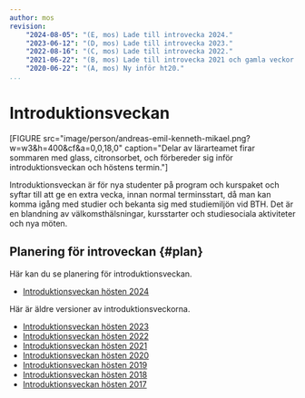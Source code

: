 ```yaml
---
author: mos
revision:
    "2024-08-05": "(E, mos) Lade till introvecka 2024."
    "2023-06-12": "(D, mos) Lade till introvecka 2023."
    "2022-08-16": "(C, mos) Lade till introvecka 2022."
    "2021-06-22": "(B, mos) Lade till introvecka 2021 och gamla veckor."
    "2020-06-22": "(A, mos) Ny inför ht20."
...
```

Introduktionsveckan
==================================

[FIGURE src="image/person/andreas-emil-kenneth-mikael.png?w=w3&h=400&cf&a=0,0,18,0" caption="Delar av lärarteamet firar sommaren med glass, citronsorbet, och förbereder sig inför introduktionsveckan och höstens termin."]

Introduktionsveckan är för nya studenter på program och kurspaket och syftar till att ge en extra vecka, innan normal terminsstart, då man kan komma igång med studier och bekanta sig med studiemiljön vid BTH. Det är en blandning av välkomsthälsningar, kursstarter och studiesociala aktiviteter och nya möten.

<!--more-->



Planering för introveckan {#plan}
-----------------------------------

Här kan du se planering för introduktionsveckan.

* [Introduktionsveckan hösten 2024](introduktionsveckan-2024)

Här är äldre versioner av introduktionsveckorna.

* [Introduktionsveckan hösten 2023](introduktionsveckan-2023)
* [Introduktionsveckan hösten 2022](introduktionsveckan-2022)
* [Introduktionsveckan hösten 2021](introduktionsveckan-2021)
* [Introduktionsveckan hösten 2020](introduktionsveckan-2020)
* [Introduktionsveckan hösten 2019](/blogg/introduktionsveckan-2019)
* [Introduktionsveckan hösten 2018](/blogg/introduktionsveckan-2018)
* [Introduktionsveckan hösten 2017](/blogg/introduktionsveckan-2017)
